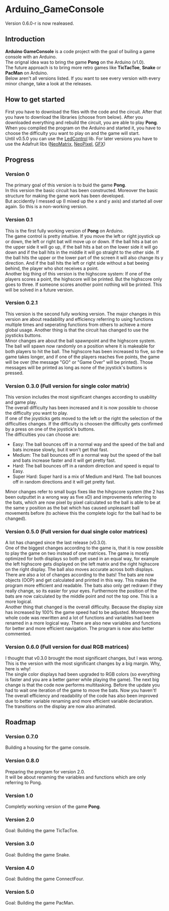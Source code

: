 # Arduino_GameConsole 

Version 0.6.0-r is now realeased. 

## Introduction
**Arduino GameConsole** is a code project with the goal of builing a game console with an Arduino.  
The orignal idea was to bring the game **Pong** on the Arduino (v1.0).  
The future approach is to bring more retro games like **TicTacToe**, **Snake** or **PacMan** on Arduino.  
Below aren't all versions listed. If you want to see every version with every minor change, take a look at the releases.  


## How to get started
First you have to download the files with the code and the circuit. After that you have to download the libraries (choose from below). After you downloaded everything and rebuild the circuit, you are able to play **Pong**.  
When you compiled the program on the Arduino and started it, you have to choose the difficulty you want to play on and the game will start.  
Until v0.5.0 you can use the [LedControl](https://github.com/wayoda/LedControl) lib. For later versions you have to use the Adafruit libs ([NeoMatrix](https://github.com/adafruit/Adafruit_NeoMatrix), [NeoPixel](https://github.com/adafruit/Adafruit_NeoPixel), [GFX](https://github.com/adafruit/Adafruit-GFX-Library))


## Progress

### Version 0
The primary goal of this version is to buid the game **Pong**.  
In this version the basic circuit has been constructed. Moreover the basic structure for making the game work has been developed.  
But accidently I messed up (I mixed up the x and y axis) and started all over again. So this is a non-working version.

### Version 0.1
This is the first fully working version of **Pong** on Arduino.  
The game control is pretty intuitive. If you move the left or right joystick up or down, the left or right bat will move up or down. If the ball hits a bat on the upper side it will go up, if the ball hits a bat on the lower side it will go down and if the ball hits in the middle it will go straight to the other side. If the ball hits the upper or the lower part of the screen it will also change its y direction. And if the ball hits the left or right side without a bat beeing behind, the player who shot receives a point.  
Another big thing of this version is the highscore system: If one of the players scores a point, the highscore will be printed. But the highscore only goes to three. If someone scores another point nothing will be printed. This will be solved in a future version.

### Version 0.2.1
This version is the second fully working version. The major changes in this version are about readability and efficiency referring to using functions multiple times and seperating functions from others to achieve a more global usage. Another thing is that the circuit has changed to use the joysticks buttons.  
Minor changes are about the ball spawnpoint and the highscore system. The ball  will spawn now randomly on a position where it is makeable for both players to hit the ball. The highscore has been increased to five, so the game takes longer, and if one of the players reaches five points, the game will be over (the message "GO" or "Game Over" will be printed). Those messages will be printed as long as none of the joystick's buttons is pressed.

### Version 0.3.0 (Full version for single color matrix)
This version includes the most significant changes according to usability and game play.  
The overall difficulty has been increased and it is now possible to choose the difficulty you want to play.  
If one of the joysticks gets moved to the left or the right the selection of the difficulties changes. If the difficulty is choosen the difficulty gets confirmed by a press on one of the joystick's buttons.    
The difficulties you can choose are:    
- Easy: The ball bounces off in a normal way and the speed of the ball and bats increase slowly, but it won't get that fast.
- Medium: The ball bounces off in a normal way but the speed of the ball and bats increase faster and it will get pretty fast.
- Hard: The ball bounces off in a random direction and speed is equal to Easy.
- Super Hard: Super hard is a mix of Medium and Hard. The ball bounces off in random directions and it will get pretty fast.  

Minor changes refer to small bugs fixes like the hihgscore system (the 2 has been outputtet in a wrong way as five xD) and improvements referring to the bats, which are now pixel by pixel calculated so the ball is able to be at the same y position as the bat which has caused unpleasant ball movements before (to achieve this the complete logic for the ball had to be changed).

### Version 0.5.0 (Full version for dual single color matrices)
A lot has changed since the last release (v0.3.0).  
One of the biggest changes according to the game is, that it is now possible to play the game on two instead of one matrices. The game is mostly optimized for both displays so both get used in an equal way, for example the left highscore gets displayed on the left matrix and the right highscore on the right display. The ball also moves accurate across both displays.  
There are also a lot of changes according to the bats! The bats are now objects (OOP) and get calculated and printed in this way. This makes the program more efficient and readable. The bats also only get redrawn if they really change, so its easier for your eyes. Furthermore the position of the bats are now calculated by the middle point and not the top one. This is a more logical.  
Another thing that changed is the overall difficulty. Because the display size has increased by 100% the game speed had to be adjusted. Moreover the whole code was rewritten and a lot of functions and variables had been renamed in a more logical way. There are also new variables and functions for better and more efficient navigation. The program is now also better commented.

### Version 0.6.0 (Full version for dual RGB matrices)
I thought that v0.3.0 brought the most significant changes, but I was wrong.  
This is the version with the most significant changes by a big margin. Why, here is why!  
The single color displays had been upgraded to RGB colors (so everything is faster and you are a better gamer while playing the game). The next big change is that the code now performs multitasking. Before the update you had to wait one iteration of the game to move the bats. Now you haven't!  
The overall efficiency and readability of the code has also been improved due to better variable renaming and more efficient variable declaration.  
The transitions on the display are now also animated.

## Roadmap

### Version 0.7.0
Building a housing for the game console.

### Version 0.8.0
Preparing the program for version 2.0.  
It will be about renaming the variables and functions which are only referring to Pong.

### Version 1.0
Completly working version of the game **Pong**.

### Version 2.0
Goal: Building the game TicTacToe.

### Version 3.0
Goal: Building the game Snake.

### Version 4.0
Goal: Building the game ConnectFour.

### Version 5.0
Goal: Building the game PacMan.
